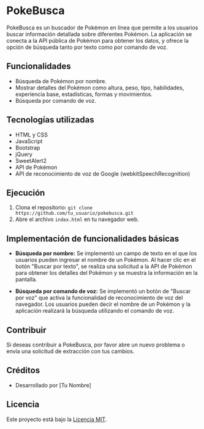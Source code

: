 # PokeBusca

PokeBusca es un buscador de Pokémon en línea que permite a los usuarios buscar información detallada sobre diferentes Pokémon. La aplicación se conecta a la API pública de Pokémon para obtener los datos, y ofrece la opción de búsqueda tanto por texto como por comando de voz.

## Funcionalidades

- Búsqueda de Pokémon por nombre.
- Mostrar detalles del Pokémon como altura, peso, tipo, habilidades, experiencia base, estadísticas, formas y movimientos.
- Búsqueda por comando de voz.

## Tecnologías utilizadas

- HTML y CSS
- JavaScript
- Bootstrap
- jQuery
- SweetAlert2
- API de Pokémon
- API de reconocimiento de voz de Google (webkitSpeechRecognition)

## Ejecución

1. Clona el repositorio: `git clone https://github.com/tu_usuario/pokebusca.git`
2. Abre el archivo `index.html` en tu navegador web.

## Implementación de funcionalidades básicas

- **Búsqueda por nombre:** Se implementó un campo de texto en el que los usuarios pueden ingresar el nombre de un Pokémon. Al hacer clic en el botón "Buscar por texto", se realiza una solicitud a la API de Pokémon para obtener los detalles del Pokémon y se muestra la información en la pantalla.

- **Búsqueda por comando de voz:** Se implementó un botón de "Buscar por voz" que activa la funcionalidad de reconocimiento de voz del navegador. Los usuarios pueden decir el nombre de un Pokémon y la aplicación realizará la búsqueda utilizando el comando de voz.

## Contribuir

Si deseas contribuir a PokeBusca, por favor abre un nuevo problema o envía una solicitud de extracción con tus cambios.

## Créditos

- Desarrollado por [Tu Nombre]

## Licencia

Este proyecto está bajo la [Licencia MIT](https://opensource.org/licenses/MIT).

